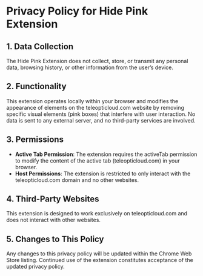 
# Privacy Policy for Hide Pink Extension

## 1. Data Collection
The Hide Pink Extension does not collect, store, or transmit any personal data, browsing history, or other information from the user’s device.

## 2. Functionality
This extension operates locally within your browser and modifies the appearance of elements on the teleopticloud.com website by removing specific visual elements (pink boxes) that interfere with user interaction. No data is sent to any external server, and no third-party services are involved.

## 3. Permissions
- **Active Tab Permission**: The extension requires the activeTab permission to modify the content of the active tab (teleopticloud.com) in your browser.
- **Host Permissions**: The extension is restricted to only interact with the teleopticloud.com domain and no other websites.

## 4. Third-Party Websites
This extension is designed to work exclusively on teleopticloud.com and does not interact with other websites.

## 5. Changes to This Policy
Any changes to this privacy policy will be updated within the Chrome Web Store listing. Continued use of the extension constitutes acceptance of the updated privacy policy.

